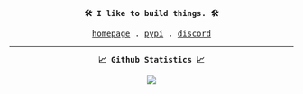 <br>

<div align = "center">
    <samp>
        <p><b>🛠️ I like to build things. 🛠️</b></p>
        <a href = "https://theaarushgupta.com">homepage</a> .
        <a href = "https://pypi.org/user/0x44RU5H/">pypi</a> .
        <a href = "https://discord.com/users/795838680282693704">discord</a>
    </samp>
</div>

<hr>

<div align = "center">
    <samp>
        <p><b>📈 Github Statistics 📈</b></p>
        <img src = "https://github-readme-stats.vercel.app/api?username=0x44Ru5H&count_private=true&theme=onedark&hide_border=true">
    </samp>
</div>

